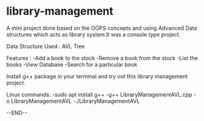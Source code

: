 # library-management

A mini project done based on the OOPS concepts and using Advanced Data structures which acts as library system.It was a console type project.

Data Structure Used : AVL Tree

Features :
-Add a book to the stock
-Remove a book from the stock
-List the books
-View Database
-Search for a particular book

Install g++ package in your terminal and try out this library management project.

Linux commands:
-sudo apt install g++
-g++ LibraryManagementAVL.cpp -o LibraryManagementAVL
-./LibraryManagementAVL

--END--
